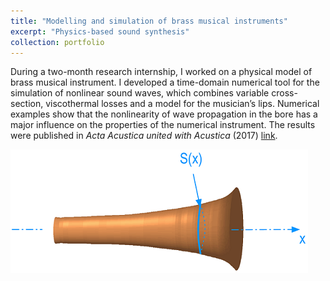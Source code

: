 ```yaml
---
title: "Modelling and simulation of brass musical instruments"
excerpt: "Physics-based sound synthesis"
collection: portfolio
---
```


During a two-month research internship, I worked on a physical model of brass musical instrument. I developed a time-domain numerical tool for the simulation of nonlinear sound waves, which combines variable cross-section, viscothermal losses and a model for the musician’s lips. Numerical examples show that the nonlinearity of wave propagation in the bore has a major influence on the properties of the numerical instrument. The results were published in <i>Acta Acustica united with Acustica</i> (2017) [link](https://harold-berjamin.github.io/publication/2017-01-01-aaua).

<img src='/images/Pavillon.png'>